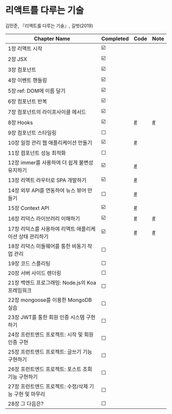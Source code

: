 # 리액트를 다루는 기술

김민준, 『리액트를 다루는 기술』, 길벗(2019)

| Chapter Name                                             | Completed | Code                                                                           | Note                                                                            |
| -------------------------------------------------------- | --------- | ------------------------------------------------------------------------------ | ------------------------------------------------------------------------------- |
| 1장 리액트 시작                                          | ☑️        |                                                                                |                                                                                 |
| 2장 JSX                                                  | ☑️        |                                                                                |                                                                                 |
| 3장 컴포넌트                                             | ☑️        |                                                                                |                                                                                 |
| 4장 이벤트 핸들링                                        | ☑️        |                                                                                |                                                                                 |
| 5장 ref: DOM에 이름 달기                                 | ☑️        |                                                                                |                                                                                 |
| 6장 컴포넌트 반복                                        | ☑️        |                                                                                |                                                                                 |
| 7장 컴포넌트의 라이프사이클 메서드                       | ☑️        |                                                                                |                                                                                 |
| 8장 Hooks                                                | ☑️        | [#](https://github.com/Dogdriip/learning-react/tree/main/hooks-tutorial)       | [#](https://github.com/Dogdriip/learning-react/issues/1#issuecomment-798569574) |
| 9장 컴포넌트 스타일링                                    | ☐         |
| 10장 일정 관리 웹 애플리케이션 만들기                    | ☑️        | [#](https://github.com/Dogdriip/learning-react/tree/main/todo-app)             |                                                                                 |
| 11장 컴포넌트 성능 최적화                                | ☐         |
| 12장 immer를 사용하여 더 쉽게 불변성 유지하기            | ☑️        | [#](https://github.com/Dogdriip/learning-react/tree/main/immer-tutorial)       |
| 13장 리액트 라우터로 SPA 개발하기                        | ☑️        | [#](https://github.com/Dogdriip/learning-react/tree/main/router-tutorial)      |
| 14장 외부 API를 연동하여 뉴스 뷰어 만들기                | ☐         | [#](https://github.com/Dogdriip/learning-react/tree/main/news-viewer)          |
| 15장 Context API                                         | ☑️        | [#](https://github.com/Dogdriip/learning-react/tree/main/context-tutorial)     |
| 16장 리덕스 라이브러리 이해하기                          | ☑️        | [#](https://github.com/Dogdriip/learning-react/tree/main/vanilla-redux)        | [#](https://github.com/Dogdriip/learning-react/issues/2)                        |
| 17장 리덕스를 사용하여 리액트 애플리케이션 상태 관리하기 | ☑️        | [#](https://github.com/Dogdriip/learning-react/tree/main/react-redux-tutorial) | [#](https://github.com/Dogdriip/learning-react/issues/3)                        |
| 18장 리덕스 미들웨어를 통한 비동기 작업 관리             | ☐         |
| 19장 코드 스플리팅                                       | ☐         |
| 20장 서버 사이드 렌더링                                  | ☐         |
| 21장 백엔드 프로그래밍: Node.js의 Koa 프레임워크         | ☐         |
| 22장 mongoose를 이용한 MongoDB 실습                      | ☐         |
| 23장 JWT를 통한 회원 인증 시스템 구현하기                | ☐         |
| 24장 프런트엔드 프로젝트: 시작 및 회원 인증 구현         | ☐         |
| 25장 프런트엔드 프로젝트: 글쓰기 기능 구현하기           | ☐         |
| 26장 프런트엔드 프로젝트: 포스트 조회 기능 구현하기      | ☐         |
| 27장 프런트엔드 프로젝트: 수정/삭제 기능 구현 및 마무리  | ☐         |
| 28장 그 다음은?                                          | ☐         |
